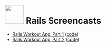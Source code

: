 # <img src="https://cloud.githubusercontent.com/assets/7833470/10899314/63829980-8188-11e5-8cdd-4ded5bcb6e36.png" height="60"> Rails Screencasts

* <a href="https://www.youtube.com/watch?v=xv5UFayTzcE" target="_blank">Rails Workout App, Part 1</a> (<a href="https://github.com/sf-wdi-24/rails_workout_app" target="_blank">code</a>)
* <a href="https://www.youtube.com/watch?v=zeUE72ztiHA" target="_blank">Rails Workout App, Part 2</a> (<a href="https://github.com/sf-wdi-24/rails_workout_app" target="_blank">code</a>)

